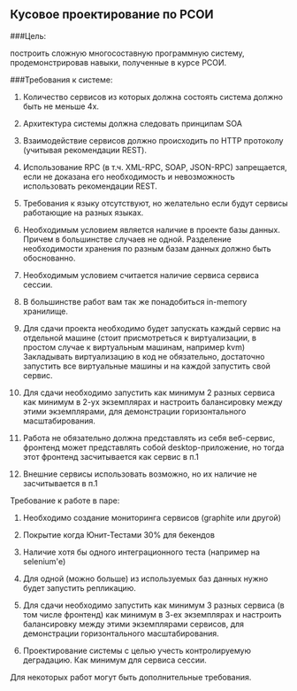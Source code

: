 ## Кусовое проектирование по РСОИ

###Цель:

 построить сложную многосоставную программную систему, продемонстрировав навыки, полученные в курсе РСОИ.

###Требования к системе:

1. Количество сервисов из которых должна состоять система должно быть не меньше 4х.

2. Архитектура системы должна следовать принципам SOA

3. Взаимодействие сервисов должно происходить по HTTP протоколу (учитывая рекомендации REST).

4. Использование RPC (в т.ч. XML-RPC, SOAP, JSON-RPC) запрещается, если не доказана его необходимость и невозможность использовать рекомендации REST.

5. Требования к языку отсутствуют, но желательно если будут сервисы работающие на разных языках.

6. Необходимым условием является наличие в проекте базы данных. Причем в большинстве случаев не одной. Разделение необходимости хранения по разным базам данных должно быть обоснованно.

7. Необходимым условием считается наличие сервиса сервиса сессии.

8. В большинстве работ вам так же понадобиться in-memory хранилище.

9. Для сдачи проекта необходимо будет запускать каждый сервис на отдельной машине (стоит присмотреться к виртуализации, в простом случае к виртуальным машинам, например kvm)
Закладывать виртуализацию в код не обязательно, достаточно запустить все виртуальные машины и на каждой запустить свой сервис.

10. Для сдачи необходимо запустить как минимум 2 разных сервиса как минимум в 2-ух экземплярах и настроить балансировку между этими экземплярами, для демонстрации горизонтального масштабирования.

11. Работа не обязательно должна представлять из себя веб-сервис, фронтенд может представлять собой desktop-приложение, но тогда этот фронтенд засчитывается как сервис в п.1

12. Внешние сервисы использовать возможно, но их наличие не засчитывается в п.1

Требование к работе в паре:
1. Необходимо создание мониторинга сервисов (graphite или другой)

2. Покрытие когда Юнит-Тестами 30% для бекендов

3. Наличие хотя бы одного интеграционного теста (например на selenium'е)

3. Для одной (можно больше) из используемых баз данных нужно будет запустить репликацию.

4. Для сдачи необходимо запустить как минимум 3 разных сервиса (в том числе фронтенд) как минимум в 3-ех экземплярах и настроить балансировку между этими экземплярами сервисов, для демонстрации горизонтального масштабирования.

5. Проектирование системы с целью учесть контролируемую деградацию. Как минимум для сервиса сессии.

Для некоторых работ могут быть дополнительные требования.

